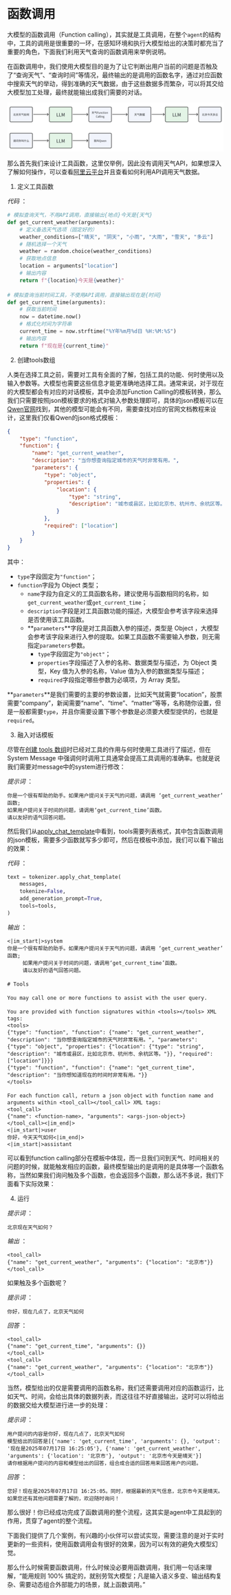 # 函数调用

大模型的函数调用（Function calling），其实就是工具调用，在整个`agent`的结构中，工具的调用是很重要的一环，在感知环境和执行大模型给出的决策时都充当了重要的角色，下面我们利用天气查询的函数调用来举例说明。

在函数调用中，我们使用大模型目的是为了让它判断出用户当前的问题是否触及了“查询天气”、“查询时间”等情况，最终输出的是调用的函数名字，通过对应函数中搜索天气的举动，得到准确的天气数据，由于这些数据多而繁杂，可以将其交给大模型加工处理，最终就能输出成我们需要的对话。

<img src="./picture/function_calling_theory.png" alt="函数调用原理" style="zoom:80%;" />

那么首先我们来设计工具函数，这里仅举例，因此没有调用天气API，如果想深入了解如何操作，可以查看[阿里云平台](https://help.aliyun.com/zh/model-studio/qwen-function-calling)并且查看如何利用API调用天气数据。

1. 定义工具函数

*代码* ：

```Python
# 模拟查询天气，不用API调用，直接输出{地点}今天是{天气}
def get_current_weather(arguments):
    # 定义备选天气选项（固定好的）
    weather_conditions=["晴天", "阴天", "小雨", "大雨", "雪天", "多云"]
    # 随机选择一个天气
    weather = random.choice(weather_conditions)
    # 获取地点信息
    location = arguments["location"]
    # 输出内容
    return f"{location}今天是{weather}"

# 模拟查询当前时间工具，不使用API调用，直接输出现在是{时间}
def get_current_time(arguments):
    # 获取当前时间
    now = datetime.now()
    # 格式化时间为字符串
    current_time = now.strftime("%Y年%m月%d日 %H:%M:%S")
    # 输出内容
    return f"现在是{current_time}"
```

2. 创建tools数组

人类在选择工具之前，需要对工具有全面的了解，包括工具的功能、何时使用以及输入参数等。大模型也需要这些信息才能更准确地选择工具。通常来说，对于现在的大模型都会有对应的对话模板，其中会添加Function Calling的模板转换，那么我们只需要按照json模板要求的格式对输入参数处理即可，具体的json模板可以在[Qwen官网](https://qwen.readthedocs.io/zh-cn/latest/framework/function_call.html)找到，其他的模型可能会有不同，需要查找对应的官网文档教程来设计，这里我们仅看Qwen的json格式模板：

```JSON
{
    "type": "function",
    "function": {
        "name": "get_current_weather",
        "description": "当你想查询指定城市的天气时非常有用。",
        "parameters": {
            "type": "object",
            "properties": {
                "location": {
                    "type": "string",
                    "description": "城市或县区，比如北京市、杭州市、余杭区等。",
                }
            },
            "required": ["location"]
        }
    }
}
```

其中：

- `type`字段固定为`"function"`；
- `function`字段为 Object 类型；
  - `name`字段为自定义的工具函数名称，建议使用与函数相同的名称，如`get_current_weather`或`get_current_time`；
  - `description`字段是对工具函数功能的描述，大模型会参考该字段来选择是否使用该工具函数。
  - **`parameters`**字段是对工具函数入参的描述，类型是 Object ，大模型会参考该字段来进行入参的提取。如果工具函数不需要输入参数，则无需指定`parameters`参数。
    - `type`字段固定为`"object"`；
    - `properties`字段描述了入参的名称、数据类型与描述，为 Object 类型，Key 值为入参的名称，Value 值为入参的数据类型与描述；
    - `required`字段指定哪些参数为必填项，为 Array 类型。

**`parameters`**是我们需要的主要的参数设置，比如天气就需要“location”，股票需要“company”，新闻需要“name”、“time”、“matter”等等，名称随你设置，但是一般都需要`type`，并且你需要设置下哪个参数是必须要大模型提供的，也就是`required`。

3. 融入对话模板

尽管在[创建 tools 数组](https://help.aliyun.com/zh/model-studio/qwen-function-calling#b7c8a0e72a9d0)时已经对工具的作用与何时使用工具进行了描述，但在 System Message 中强调何时调用工具通常会提高工具调用的准确率。也就是说我们需要对message中的system进行修改：

*提示词* ：

```Plain
你是一个很有帮助的助手。如果用户提问关于天气的问题，请调用 ‘get_current_weather’ 函数;
如果用户提问关于时间的问题，请调用‘get_current_time’函数。
请以友好的语气回答问题。
```

然后我们从[apply_chat_template](https://github.com/huggingface/transformers/blob/main/src/transformers/tokenization_utils_base.py#L1522)中看到，tools需要列表格式，其中包含函数调用的json模板，需要多少函数就写多少即可，然后在模板中添加，我们可以看下输出的效果：

*代码* ：

```Python
text = tokenizer.apply_chat_template(
    messages,
    tokenize=False,
    add_generation_prompt=True,
    tools=tools,
)
```

*输出* ：

```Plain
<|im_start|>system
你是一个很有帮助的助手。如果用户提问关于天气的问题，请调用 ‘get_current_weather’ 函数;
     如果用户提问关于时间的问题，请调用‘get_current_time’函数。
     请以友好的语气回答问题。

# Tools

You may call one or more functions to assist with the user query.

You are provided with function signatures within <tools></tools> XML tags:
<tools>
{"type": "function", "function": {"name": "get_current_weather", "description": "当你想查询指定城市的天气时非常有用。", "parameters": {"type": "object", "properties": {"location": {"type": "string", "description": "城市或县区，比如北京市、杭州市、余杭区等。"}}, "required": ["location"]}}}
{"type": "function", "function": {"name": "get_current_time", "description": "当你想知道现在的时间时非常有用。"}}
</tools>

For each function call, return a json object with function name and arguments within <tool_call></tool_call> XML tags:
<tool_call>
{"name": <function-name>, "arguments": <args-json-object>}
</tool_call><|im_end|>
<|im_start|>user
你好，今天天气如何<|im_end|>
<|im_start|>assistant
```

可以看到function calling部分在模板中体现，而一旦我们问到天气、时间相关的问题的时候，就能触发相应的函数，最终模型输出的是调用的是具体哪一个函数名称，当然如果我们询问触及多个函数，也会返回多个函数，那么话不多说，我们下面看下实际效果：

4. 运行

*提示词* ：

```Plain
北京现在天气如何？
```

*输出* ：

```Plain
<tool_call>
{"name": "get_current_weather", "arguments": {"location": "北京市"}}
</tool_call>
```

如果触及多个函数呢？

*提示词* ：

```Plain
你好，现在几点了，北京天气如何
```

*回答* ：

```Plain
<tool_call>
{"name": "get_current_time", "arguments": {}}
</tool_call>
<tool_call>
{"name": "get_current_weather", "arguments": {"location": "北京市"}}
</tool_call>
```

当然，模型给出的仅是需要调用的函数名称，我们还需要调用对应的函数运行，比如天气、时间，会给出具体的数据列表，而这往往不好直接输出，这时可以将给出的数据交给大模型进行进一步的处理：

*提示词* ：

```Plain
用户提问的内容是你好，现在几点了，北京天气如何
模型给出的回答是[{'name': 'get_current_time', 'arguments': {}, 'output': '现在是2025年07月17日 16:25:05'}, {'name': 'get_current_weather', 'arguments': {'location': '北京市'}, 'output': '北京市今天是晴天'}]
请你根据用户提问的内容和模型给出的回答，组合成合适的回答用来回答用户的问题。
```

*回答* ：

```Plain
您好！现在是2025年07月17日 16:25:05。同时，根据最新的天气信息，北京市今天是晴天。如果您还有其他问题需要了解的，欢迎随时询问！
```

那么很好！你已经成功完成了函数调用的整个流程，这其实是agent中工具起到的作用，贯穿了agent的整个流程。

下面我们提供了几个案例，有兴趣的小伙伴可以尝试实现，需要注意的是对于实时更新的一些资料，使用函数调用会有很好的效果，因为可以有效的避免大模型幻觉。

那么什么时候需要函数调用，什么时候没必要用函数调用，我们用一句话来理解，“能用规则 100% 搞定的，就别劳驾大模型；凡是输入语义多变、输出结构复杂、需要动态组合外部能力的场景，就上函数调用。”